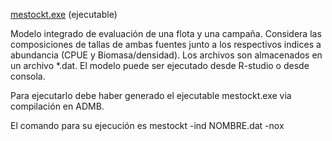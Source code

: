 [mestockt.exe](https://drive.google.com/file/d/16gjcYu_fi_r5XeVBU99heYhGPffBMnyw/view?usp=drive_link)
  (ejecutable)

Modelo integrado de evaluación de una flota y una campaña. Considera las composiciones de tallas de ambas fuentes junto a los respectivos indices a abundancia (CPUE y Biomasa/densidad). Los archivos son almacenados en un archivo *.dat. El modelo puede ser ejecutado desde R-studio o desde consola.

Para ejecutarlo debe haber generado el ejecutable mestockt.exe via compilación en ADMB.

El comando para su ejecución es mestockt -ind NOMBRE.dat -nox

